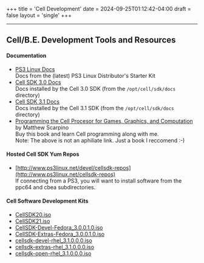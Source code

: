 +++
title = 'Cell Development'
date = 2024-09-25T01:12:42-04:00
draft = false
layout = 'single'
+++

---

## Cell/B.E. Development Tools and Resources

#### Documentation

* [PS3 Linux Docs](http://www.ps3linux.net/devel/ps3-filez/ps3linux-docs)  
Docs from the (latest) PS3 Linux Distributor's Starter Kit  
* [Cell SDK 3.0 Docs](http://www.ps3linux.net/devel/ps3-filez/cellsdk-docs/3.0)  
Docs installed by the Cell 3.0 SDK (from the `/opt/cell/sdk/docs` directory)  
* [Cell SDK 3.1 Docs](http://www.ps3linux.net/devel/ps3-filez/cellsdk-docs/3.1)  
Docs installed by the Cell 3.1 SDK (from the `/opt/cell/sdk/docs` directory)  
* [Programming the Cell Procesor for Games, Graphics, and Computation](https://www.amazon.com/Programming-Cell-Processor-Graphics-Computation/dp/0136008860)  
by Matthew Scarpino  
Buy this book and learn Cell programming along with me.  
Note: The above is not an aphiliate link. Just a book I reccomend :-)

#### Hosted Cell SDK Yum Repos

* [http://www.ps3linux.net/devel/cellsdk-repos](http://www.ps3linux.net/cellsdk-repos)  
If connecting from a PS3, you will want to install software from the ppc64 and cbea subdirectories.

#### Cell Software Development Kits

* [CellSDK20.iso](http://www.ps3linux.net/devel/ps3-filez/CellSDK20.iso)
* [CellSDK21.iso](http://www.ps3linux.net/devel/ps3-filez/CellSDK21.iso)
* [CellSDK-Devel-Fedora_3.0.0.1.0.iso](http://www.ps3linux.net/ps3-filez/CellSDK-Devel-Fedora_3.0.0.1.0.iso)
* [CellSDK-Extras-Fedora_3.0.0.1.0.iso](http://www.ps3linux.net/ps3-filez/CellSDK-Extras-Fedora_3.0.0.1.0.iso)
* [cellsdk-devel-rhel_3.1.0.0.0.iso](http://www.ps3linux.net/ps3-filez/cellsdk-devel-rhel_3.1.0.0.0.iso)
* [cellsdk-extras-rhel_3.1.0.0.0.iso](http://www.ps3linux.net/ps3-filez/cellsdk-extras-rhel_3.1.0.0.0.iso)
* [cellsdk-open-rhel_3.1.0.0.0.iso](http://www.ps3linux.net/ps3-filez/cellsdk-open-rhel_3.1.0.0.0.tar.bz2)

